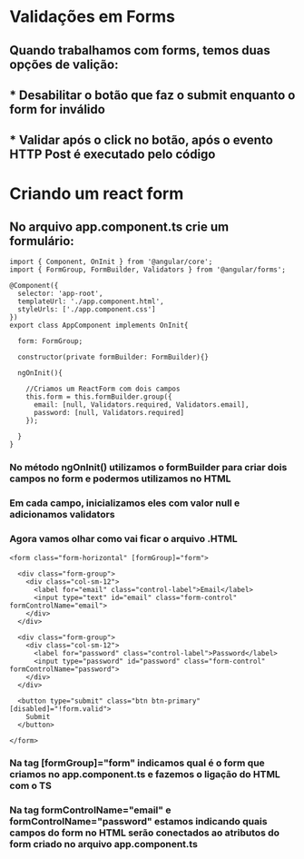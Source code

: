 # Validações em Forms

## Quando trabalhamos com forms, temos duas opções de valição:
## * Desabilitar o botão que faz o submit enquanto o form for inválido
## * Validar após o click no botão, após o evento HTTP Post é executado pelo código

# Criando um react form

## No arquivo **app.component.ts** crie um formulário:
```
import { Component, OnInit } from '@angular/core';
import { FormGroup, FormBuilder, Validators } from '@angular/forms';

@Component({
  selector: 'app-root',
  templateUrl: './app.component.html',
  styleUrls: ['./app.component.css']
})
export class AppComponent implements OnInit{

  form: FormGroup;

  constructor(private formBuilder: FormBuilder){}

  ngOnInit(){

    //Criamos um ReactForm com dois campos
    this.form = this.formBuilder.group({
      email: [null, Validators.required, Validators.email],
      password: [null, Validators.required]
    });

  }
}
```

### No método **ngOnInit()** utilizamos o formBuilder para criar dois campos no form e podermos utilizamos no HTML
### Em cada campo, inicializamos eles com valor null e adicionamos **validators**
### Agora vamos olhar como vai ficar o arquivo .HTML
```
<form class="form-horizontal" [formGroup]="form">

  <div class="form-group">
    <div class="col-sm-12">
      <label for="email" class="control-label">Email</label>
      <input type="text" id="email" class="form-control" formControlName="email">
    </div>
  </div>

  <div class="form-group">
    <div class="col-sm-12">
      <label for="password" class="control-label">Password</label>
      <input type="password" id="password" class="form-control" formControlName="password">
    </div>
  </div>

  <button type="submit" class="btn btn-primary" [disabled]="!form.valid">
    Submit
  </button>

</form>
```

### Na tag **[formGroup]="form"** indicamos qual é o form que criamos no app.component.ts e fazemos o ligação do HTML com o TS
### Na tag **formControlName="email"** e **formControlName="password"** estamos indicando quais campos do form no HTML serão conectados ao atributos do form criado no arquivo app.component.ts

